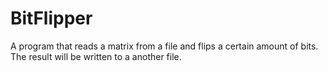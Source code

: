 BitFlipper
==========

A program that reads a matrix from a file and flips a certain amount of bits. The result will be written to a another file.
